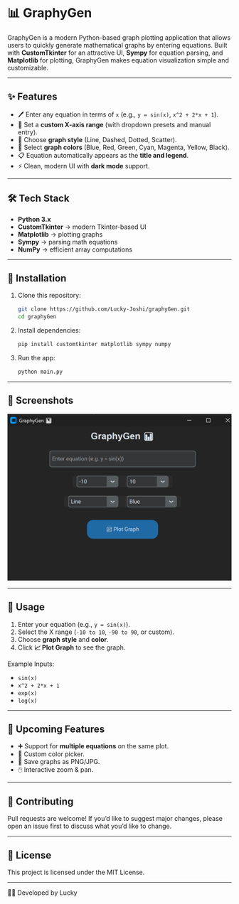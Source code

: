# 📊 GraphyGen

GraphyGen is a modern Python-based graph plotting application that allows users to quickly generate mathematical graphs by entering equations. Built with **CustomTkinter** for an attractive UI, **Sympy** for equation parsing, and **Matplotlib** for plotting, GraphyGen makes equation visualization simple and customizable.

---

## ✨ Features

* 🖊️ Enter any equation in terms of `x` (e.g., `y = sin(x)`, `x^2 + 2*x + 1`).
* 📏 Set a **custom X-axis range** (with dropdown presets and manual entry).
* 🎨 Choose **graph style** (Line, Dashed, Dotted, Scatter).
* 🌈 Select **graph colors** (Blue, Red, Green, Cyan, Magenta, Yellow, Black).
* 📋 Equation automatically appears as the **title and legend**.
* ⚡ Clean, modern UI with **dark mode** support.

---

## 🛠️ Tech Stack

* **Python 3.x**
* **CustomTkinter** → modern Tkinter-based UI
* **Matplotlib** → plotting graphs
* **Sympy** → parsing math equations
* **NumPy** → efficient array computations

---

## 🚀 Installation

1. Clone this repository:

   ```bash
   git clone https://github.com/Lucky-Joshi/graphyGen.git
   cd graphyGen
   ```

2. Install dependencies:

   ```bash
   pip install customtkinter matplotlib sympy numpy
   ```

3. Run the app:

   ```bash
   python main.py
   ```

---

## 📸 Screenshots

![App Screenshot](screenshots/Screenshot.png )

---

## 🎯 Usage

1. Enter your equation (e.g., `y = sin(x)`).
2. Select the X range (`-10 to 10`, `-90 to 90`, or custom).
3. Choose **graph style** and **color**.
4. Click **📈 Plot Graph** to see the graph.

Example Inputs:

* `sin(x)`
* `x^2 + 2*x + 1`
* `exp(x)`
* `log(x)`

---

## 🔮 Upcoming Features

* ➕ Support for **multiple equations** on the same plot.
* 🎨 Custom color picker.
* 💾 Save graphs as PNG/JPG.
* 🖱️ Interactive zoom & pan.

---

## 🤝 Contributing

Pull requests are welcome! If you’d like to suggest major changes, please open an issue first to discuss what you’d like to change.

---

## 📜 License

This project is licensed under the MIT License.

---

👨‍💻 Developed by Lucky
